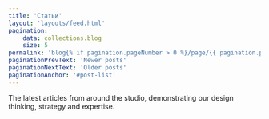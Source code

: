 ```yaml
---
title: 'Статьи'
layout: 'layouts/feed.html'
pagination:
    data: collections.blog
    size: 5
permalink: 'blog{% if pagination.pageNumber > 0 %}/page/{{ pagination.pageNumber }}{% endif %}/index.html'
paginationPrevText: 'Newer posts'
paginationNextText: 'Older posts'
paginationAnchor: '#post-list'
---
```


The latest articles from around the studio, demonstrating our design
thinking, strategy and expertise.
